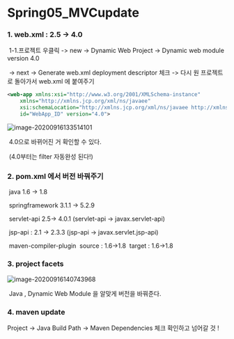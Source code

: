 # Spring05_MVCupdate

### 1. web.xml : 2.5 -> 4.0

​	1-1.프로젝트 우클릭 -> new -> Dynamic Web Project ->  Dynamic web module version 4.0

​	-> next -> Generate web.xml deployment descriptor 체크  ->  다시 원 프로젝트로 돌아가서 web.xml 에 붙여주기

```xml 
<web-app xmlns:xsi="http://www.w3.org/2001/XMLSchema-instance"
	xmlns="http://xmlns.jcp.org/xml/ns/javaee"
	xsi:schemaLocation="http://xmlns.jcp.org/xml/ns/javaee http://xmlns.jcp.org/xml/ns/javaee/web-app_4_0.xsd"
	id="WebApp_ID" version="4.0">
```

![image-20200916133514101](C:\Users\dywjd\AppData\Roaming\Typora\typora-user-images\image-20200916133514101.png)

​	4.0으로 바뀌어진 거 확인할 수 있다. 

​	(4.0부터는 filter 자동완성 된다!)

### 2. pom.xml 에서 버전 바꿔주기

​	java 1.6 -> 1.8

​	springframework 3.1.1 -> 5.2.9

​	servlet-api 2.5-> 4.0.1 (servlet-api -> javax.servlet-api)

​	jsp-api : 2.1 -> 2.3.3 (jsp-api -> javax.servlet.jsp-api)

​	maven-compiler-plugin
​			source : 1.6->1.8
​			target : 1.6->1.8

### 3. project facets

![image-20200916140743968](C:\Users\dywjd\AppData\Roaming\Typora\typora-user-images\image-20200916140743968.png)

​	Java , Dynamic Web Module 을 알맞게 버전을 바꿔준다.

### 4. maven update 

Project -> Java Build Path -> Maven Dependencies 체크 확인하고 넘어갈 것 !